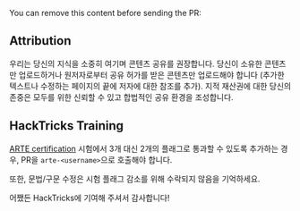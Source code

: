 You can remove this content before sending the PR:

## Attribution
우리는 당신의 지식을 소중히 여기며 콘텐츠 공유를 권장합니다. 당신이 소유한 콘텐츠만 업로드하거나 원저자로부터 공유 허가를 받은 콘텐츠만 업로드해야 합니다 (추가한 텍스트나 수정하는 페이지의 끝에 저자에 대한 참조를 추가). 지적 재산권에 대한 당신의 존중은 모두를 위한 신뢰할 수 있고 합법적인 공유 환경을 조성합니다.

## HackTricks Training
[ARTE certification](https://training.hacktricks.xyz/courses/arte) 시험에서 3개 대신 2개의 플래그로 통과할 수 있도록 추가하는 경우, PR을 `arte-<username>`으로 호출해야 합니다.

또한, 문법/구문 수정은 시험 플래그 감소를 위해 수락되지 않음을 기억하세요.

어쨌든 HackTricks에 기여해 주셔서 감사합니다!
